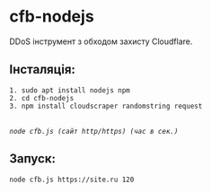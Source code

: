# cfb-nodejs
DDoS інструмент з обходом захисту Cloudflare.

<h2>Інсталяція:</h2>
<code>1. sudo apt install nodejs npm</code><br>
<code>2. cd cfb-nodejs</code><br>
<code>3. npm install cloudscraper randomstring request</code><br><br>

<i><code>node cfb.js (сайт http/https) (час в сек.)</code></i>

<h2>Запуск:</h2>
<code>node cfb.js https://site.ru 120</code>

